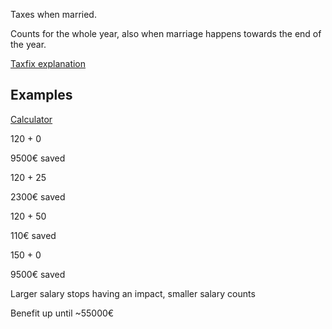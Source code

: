 Taxes when married.

Counts for the whole year, also when marriage happens towards the end of the year.

[Taxfix explanation](https://taxfix.de/steuertipps/steuervorteile-durch-ehe/)

## Examples

[Calculator](https://www.nettolohn.de/rechner/splitting-veranlagung-steuer/ergebnis.html)

120 + 0

9500€ saved

120 + 25

2300€ saved

120 + 50

110€ saved

150 + 0

9500€ saved

Larger salary stops having an impact, smaller salary counts

Benefit up until ~55000€



